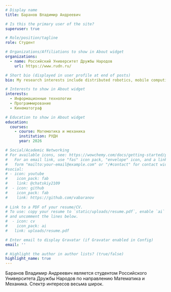 ```yaml
---
# Display name
title: Баранов Владимир Андреевич 

# Is this the primary user of the site?
superuser: true

# Role/position/tagline
role: Студент

# Organizations/Affiliations to show in About widget
organizations:
  - name: Российский Университет Дружбы Народов
    url: https://www.rudn.ru/

# Short bio (displayed in user profile at end of posts)
bio: My research interests include distributed robotics, mobile computing and programmable matter.

# Interests to show in About widget
interests:
  - Информационные технологии
  - Программирование
  - Кинематограф

# Education to show in About widget
education:
  courses:
    - course: Математика и механика
      institution: РУДН
      year: 2026

# Social/Academic Networking
# For available icons, see: https://wowchemy.com/docs/getting-started/page-builder/#icons
#   For an email link, use "fas" icon pack, "envelope" icon, and a link in the
#   form "mailto:your-email@example.com" or "/#contact" for contact widget.
#social:
# - icon: youtube
#    icon_pack: fab
#    link: @chatskiy2109
#  - icon: github
#    icon_pack: fab
#    link: https://github.com/vabaranov
   
# Link to a PDF of your resume/CV.
# To use: copy your resume to `static/uploads/resume.pdf`, enable `ai` icons in `params.yaml`,
# and uncomment the lines below.
#  - icon: cv
#    icon_pack: ai
#   link: uploads/resume.pdf

# Enter email to display Gravatar (if Gravatar enabled in Config)
email: ''

# Highlight the author in author lists? (true/false)
highlight_name: true
---
```


Баранов Владимир Андреевич является студентом Российского Университета Дружбы Народов по направлению Математика и Механика.
Спектр интересов весьма широк.
